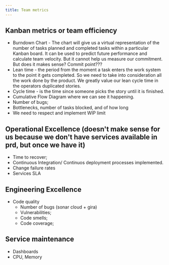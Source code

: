 ```yaml
---
title: Team metrics
---
```


## Kanban metrics or team efficiency

- Burndown Chart - The chart will give us a virtual representation of the number of tasks planned and completed tasks within a particular Kanban board. It can be used to predict future performance and calculate team velocity. But it cannot help us measure our commitment. But does it makes sense? Commit point???
- Lean time -  the period from the moment a task enters the work system to the point it gets completed. So we need to take into consideration all the work done by the product. We greatly value our lean cycle time in the operators duplicated stories. 
- Cycle time - is the time since someone picks the story until it is finished. 
- Cumulative Flow Diagram where we can see it happening. 
- Number of bugs;
- Bottlenecks, number of tasks blocked, and of how long
- We need to respect and implement WIP limit

## Operational Excellence (doesn't make sense for us because we don't have services available in prd, but once we have it)
 - Time to recover;
 - Continuous Integration/ Continuos deployment processes implemented. 
 - Change failure rates
 - Services SLA

## Engineering Excellence
- Code quality 
  - Number of bugs (sonar cloud + gira)
  - Vulnerabilities;
  - Code smells;
  - Code coverage;

## Service maintenance
  - Dashboards 
  - CPU, Memory 

